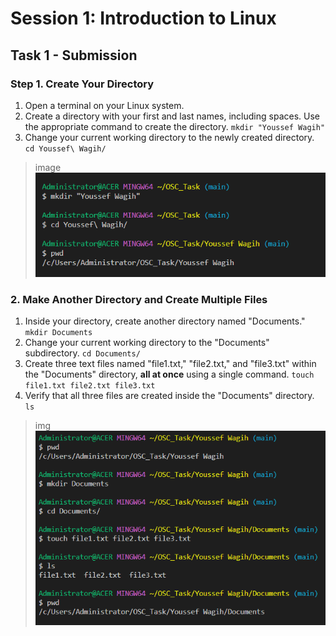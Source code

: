 # Session 1: Introduction to Linux

## Task 1 - Submission

### Step 1. Create Your Directory

1. Open a terminal on your Linux system.
2. Create a directory with your first and last names, including spaces. Use the appropriate command to create the directory. ``` mkdir "Youssef Wagih" ```
3. Change your current working directory to the newly created directory. ``` cd Youssef\ Wagih/ ```
>image ![Step 1 image](Session1_Step1.png)

### 2. Make Another Directory and Create Multiple Files

1. Inside your directory, create another directory named "Documents." ``` mkdir Documents ```
2. Change your current working directory to the "Documents" subdirectory. ``` cd Documents/ ```
3. Create three text files named "file1.txt," "file2.txt," and "file3.txt" within the "Documents" directory, **all at once** using a single command. ``` touch file1.txt file2.txt file3.txt ```
4. Verify that all three files are created inside the "Documents" directory. ``` ls ```
>img ![Step 2 image](Session1_Step2.png)
